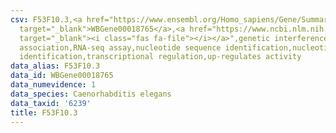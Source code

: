 ```yaml
---
csv: F53F10.3,<a href="https://www.ensembl.org/Homo_sapiens/Gene/Summary?db=core;g=WBGene00018765"
  target="_blank">WBGene00018765</a>,<a href="https://www.ncbi.nlm.nih.gov/pubmed/27496166"
  target="_blank"><i class="fas fa-file"></i></a>",genetic interference,functional
  association,RNA-seq assay,nucleotide sequence identification,nucleotide sequence
  identification,transcriptional regulation,up-regulates activity
data_alias: F53F10.3
data_id: WBGene00018765
data_numevidence: 1
data_species: Caenorhabditis elegans
data_taxid: '6239'
title: F53F10.3
---
```

